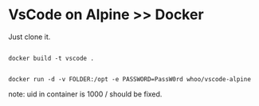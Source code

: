 # VsCode on Alpine >> Docker

Just clone it.

<code>
docker build -t vscode .

docker run -d -v FOLDER:/opt  -e PASSWORD=PassW0rd whoo/vscode-alpine
</code>

note: uid in container is 1000 / should be fixed.